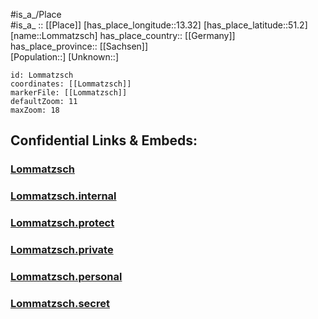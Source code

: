 ﻿---
location: [51.2,13.32] 
mapzoom: [7,12] 
mapmarker: city 
type: City
tags:
- geo/City


SpocWebEntityId: 32080
isDeleted: false
confidential: public

---
#is_a_/Place  
#is_a_ :: [[Place]] 
[has_place_longitude::13.32] 
[has_place_latitude::51.2] 
[name::Lommatzsch] 
has_place_country:: [[Germany]]  
has_place_province:: [[Sachsen]]  
[Population::] 
[Unknown::] 


```leaflet
id: Lommatzsch
coordinates: [[Lommatzsch]] 
markerFile: [[Lommatzsch]] 
defaultZoom: 11 
maxZoom: 18
```


## Confidential Links & Embeds: 

### [Lommatzsch](/_public/Earth/Continent/Europe/Europe~Central/Germany/Germany~East/Sachsen/counties~Sachsen/Meißen/cities~Meißen/Lommatzsch.md) 

### [Lommatzsch.internal](/_internal/Earth/Continent/Europe/Europe~Central/Germany/Germany~East/Sachsen/counties~Sachsen/Meißen/cities~Meißen/Lommatzsch.internal.md) 

### [Lommatzsch.protect](/_protect/Earth/Continent/Europe/Europe~Central/Germany/Germany~East/Sachsen/counties~Sachsen/Meißen/cities~Meißen/Lommatzsch.protect.md) 

### [Lommatzsch.private](/_private/Earth/Continent/Europe/Europe~Central/Germany/Germany~East/Sachsen/counties~Sachsen/Meißen/cities~Meißen/Lommatzsch.private.md) 

### [Lommatzsch.personal](/_personal/Earth/Continent/Europe/Europe~Central/Germany/Germany~East/Sachsen/counties~Sachsen/Meißen/cities~Meißen/Lommatzsch.personal.md) 

### [Lommatzsch.secret](/_secret/Earth/Continent/Europe/Europe~Central/Germany/Germany~East/Sachsen/counties~Sachsen/Meißen/cities~Meißen/Lommatzsch.secret.md) 
